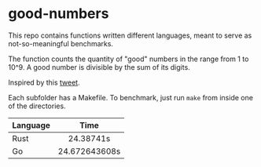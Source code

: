# good-numbers
This repo contains functions written different languages, meant to serve as not-so-meaningful benchmarks.

The function counts the quantity of "good" numbers in the range from 1 to 10^9.
A good number is divisible by the sum of its digits.

Inspired by this [tweet](https://twitter.com/risboo6909/status/1075054497758629888).

Each subfolder has a Makefile.
To benchmark, just run `make` from inside one of the directories.

| Language | Time          |
| -------- |:-------------:|
| Rust     | 24.38741s     |
| Go       | 24.672643608s |
